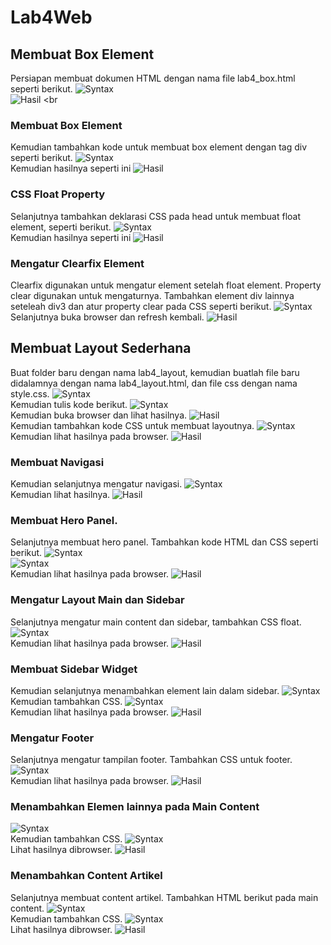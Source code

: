 # Lab4Web

## Membuat Box Element
Persiapan membuat dokumen HTML dengan nama file lab4_box.html seperti berikut.
![Syntax](SSBox/1.png) <br>
![Hasil](SSBox/2.png) <br
### Membuat Box Element
Kemudian tambahkan kode untuk membuat box element dengan tag div seperti berikut.
![Syntax](SSBox/3.png) <br>
Kemudian hasilnya seperti ini
![Hasil](SSBox/4.png) <br>
### CSS Float Property
Selanjutnya tambahkan deklarasi CSS pada head untuk membuat float element, seperti berikut.
![Syntax](SSBox/5.png) <br>
Kemudian hasilnya seperti ini
![Hasil](SSBox/6.png) <br>
### Mengatur Clearfix Element
Clearfix digunakan untuk mengatur element setelah float element. Property clear digunakan untuk mengaturnya.
Tambahkan element div lainnya seteleah div3 dan atur property clear pada CSS seperti berikut.
![Syntax](SSBox/7.png) <br>
Selanjutnya buka browser dan refresh kembali.
![Hasil](SSBox/8.png) <br>

## Membuat Layout Sederhana
Buat folder baru dengan nama lab4_layout, kemudian buatlah file baru didalamnya dengan nama lab4_layout.html, dan file css dengan nama style.css.
![Syntax](SSLayout/1.png) <br>
Kemudian tulis kode berikut.
![Syntax](SSLayout/3.png) <br>
Kemudian buka browser dan lihat hasilnya.
![Hasil](SSLayout/4.png) <br>
Kemudian tambahkan kode CSS untuk membuat layoutnya.
![Syntax](SSLayout/5.png) <br>
Kemudian lihat hasilnya pada browser.
![Hasil](SSLayout/6.png) <br>
### Membuat Navigasi
Kemudian selanjutnya mengatur navigasi.
![Syntax](SSLayout/7.png) <br>
Kemudian lihat hasilnya.
![Hasil](SSLayout/8.png) <br>
### Membuat Hero Panel.
Selanjutnya membuat hero panel. Tambahkan kode HTML dan CSS seperti berikut.
![Syntax](SSLayout/9.png) <br>
![Syntax](SSLayout/10.png) <br>
Kemudian lihat hasilnya pada browser.
![Hasil](SSLayout/11.png) <br>
### Mengatur Layout Main dan Sidebar
Selanjutnya mengatur main content dan sidebar, tambahkan CSS float.
![Syntax](SSLayout/12.png) <br>
Kemudian lihat hasilnya pada browser.
![Hasil](SSLayout/13.png) <br>
### Membuat Sidebar Widget
Kemudian selanjutnya menambahkan element lain dalam sidebar.
![Syntax](SSLayout/14.png) <br>
Kemudian tambahkan CSS.
![Syntax](SSLayout/15.png) <br>
Kemudian lihat hasilnya pada browser.
![Hasil](SSLayout/16.png) <br>
### Mengatur Footer
Selanjutnya mengatur tampilan footer. Tambahkan CSS untuk footer.
![Syntax](SSLayout/17.png) <br>
Kemudian lihat hasilnya pada browser.
![Hasil](SSLayout/18.png) <br>
### Menambahkan Elemen lainnya pada Main Content
![Syntax](SSLayout/19.png) <br>
Kemudian tambahkan CSS.
![Syntax](SSLayout/20.png) <br>
Lihat hasilnya dibrowser.
![Hasil](SSLayout/21.png) <br>
### Menambahkan Content Artikel
Selanjutnya membuat content artikel. Tambahkan HTML berikut pada main content.
![Syntax](SSLayout/22.png) <br>
Kemudian tambahkan CSS.
![Syntax](SSLayout/23.png) <br>
Lihat hasilnya dibrowser.
![Hasil](SSLayout/24.png) <br>